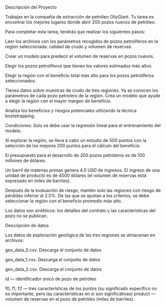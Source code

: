 Descripción del Proyecto

Trabajas en la compañía de extracción de petróleo OilyGiant. Tu tarea es encontrar los mejores lugares donde abrir 200 pozos nuevos de petróleo.

Para completar esta tarea, tendrás que realizar los siguientes pasos:

Leer los archivos con los parámetros recogidos de pozos petrolíferos en la región seleccionada: calidad de crudo y volumen de reservas.

Crear un modelo para predecir el volumen de reservas en pozos nuevos.

Elegir los pozos petrolíferos que tienen los valores estimados más altos.

Elegir la región con el beneficio total más alto para los pozos petrolíferos seleccionados.

Tienes datos sobre muestras de crudo de tres regiones. Ya se conocen los parámetros de cada pozo petrolero de la región. Crea un modelo que ayude a elegir la región con el mayor margen de beneficio.

Analiza los beneficios y riesgos potenciales utilizando la técnica bootstrapping.

Condiciones:
Solo se debe usar la regresión lineal para el entrenamiento del modelo.

Al explorar la región, se lleva a cabo un estudio de 500 puntos con la selección de los mejores 200 puntos para el cálculo del beneficio.

El presupuesto para el desarrollo de 200 pozos petroleros es de 100 millones de dólares.

Un barril de materias primas genera 4.5 USD de ingresos. El ingreso de una unidad de producto es de 4500 dólares (el volumen de reservas está expresado en miles de barriles).

Después de la evaluación de riesgo, mantén solo las regiones con riesgo de pérdidas inferior al 2.5%. De las que se ajustan a los criterios, se debe seleccionar la región con el beneficio promedio más alto.

Los datos son sintéticos: los detalles del contrato y las características del pozo no se publican.

Descripción de datos

Los datos de exploración geológica de las tres regiones se almacenan en archivos:

geo_data_0.csv. Descarga el conjunto de datos

geo_data_1.csv. Descarga el conjunto de datos

geo_data_2.csv. Descarga el conjunto de datos

id — identificador único de pozo de petróleo

f0, f1, f2 — tres características de los puntos (su significado específico no es importante, pero las características en sí son significativas)
product — volumen de reservas en el pozo de petróleo (miles de barriles).

